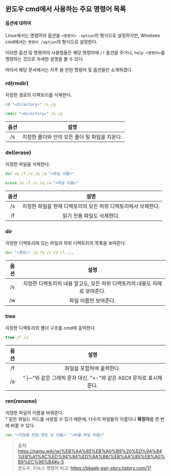 ## 윈도우 cmd에서 사용하는 주요 명령어 목록
#### 옵션에 대하여
Linux에서는 명령어의 옵션을 `<명령어> -option`의 형식으로 설정하지만, Windows cmd에서는 
`명령어 /option`의 형식으로 설정한다.  

이러한 옵션 및 명령어의 사용법들은 해당 명령어에 `/?` 옵션을 주거나, `help <명령어>`를 명령하는 것으로 자세한 설명을 볼 수 있다. 

따라서 해당 문서에서는 자주 쓸 만한 명령어 및 옵션들만 소개하겠다.


### rd(rmdir)
지정한 경로의 디렉토리를 삭제한다.
```cmd
rd "<directory>" /s /q
```
```cmd
rmdir "<directory>" /s /q
```
|옵션|설명|
|:---:|:---:|
|/s|지정한 폴더와 안의 모든 폴더 및 파일을 지운다.


### del(erase)
지정한 파일을 삭제한다.
```cmd
del /p /f /s /q /a "<파일 이름>"
```
```cmd
erase /p /f /s /q /a "<파일 이름>"
```
|옵션|설명|
|:---:|:---:|
|/s|지정한 파일을 현재 디렉토리의 모든 하위 디렉토리에서 삭제한다.
|/f|읽기 전용 파일도 삭제한다.


### dir
지정한 디렉토리에 있는 파일과 하위 디렉토리의 목록을 보여준다.
```cmd
dir "<경로>" /a /b /c /d /l ...
```
|옵션|설명|
|:---:|:---:|
|/s|지정한 디렉토리의 내용 말고도, 모든 하위 디렉토리의 내용도 차례로 보여준다.
|/w|파일 이름만 보여준다.


### tree
지정한 디렉토리의 폴더 구조를 cmd에 출력한다.
```cmd
tree /f /a
```
|옵션|설명|
|:---:|:---:|
|/f|파일을 포함하여 출력한다.
|/a|"├─"와 같은 그래픽 문자 대신, "+-"와 같은 ASCII 문자로 표시해준다.

### ren(rename)
지정한 파일의 이름을 바꿔준다.  
\* 같은 와일드 카드를 사용할 수 있기 때문에, 다수의 파일들의 이름이나 **확장자**를 한 번에 바꿀 수 있다.
```cmd
ren "<지정할 파일 경로 및 이름>" "<바꿀 파일 이름>"
```


> 출처: https://namu.wiki/w/%EB%AA%85%EB%A0%B9%20%ED%94%84%EB%A1%AC%ED%94%84%ED%8A%B8/%EB%AA%85%EB%A0%B9%EC%96%B4#s-5  
윈도우, 리눅스 명령어 비교: https://bbaek-gwi-story.tistory.com/17